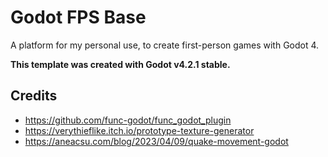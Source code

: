 # Godot FPS Base

A platform for my personal use, to create first-person games with Godot 4.

**This template was created with Godot v4.2.1 stable.**

## Credits

- https://github.com/func-godot/func_godot_plugin
- https://verythieflike.itch.io/prototype-texture-generator
- https://aneacsu.com/blog/2023/04/09/quake-movement-godot
